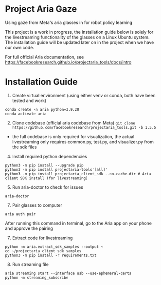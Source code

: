 # Project Aria Gaze
Using gaze from Meta's aria glasses in for robot policy learning

This project is a work in progress, the installation guide below is solely for the livestreaming functionality of the glasses on a Linux Ubuntu system. The installation guide will be updated later on in the project when we have our own code.

For full official Aria documentation, see https://facebookresearch.github.io/projectaria_tools/docs/intro

# Installation Guide

1. Create virtual environment (using either venv or conda, both have been tested and work)
```
conda create -n aria python=3.9.20
conda activate aria
```

2. Clone codebase (official aria codebase from Meta)
`git clone https://github.com/facebookresearch/projectaria_tools.git -b 1.5.5`
* the full codebase is only required for visualization, the actual livestreaming only requires common.py, test.py, and visualizer.py from the sdk files

4. Install required python dependencies
```
python3 -m pip install --upgrade pip
python3 -m pip install projectaria-tools'[all]'
python3 -m pip install projectaria_client_sdk --no-cache-dir # Aria client SDK install (for livestreaming)
```

5. Run aria-doctor to check for issues
```
aria-doctor
```

7. Pair glasses to computer
```
aria auth pair
```

After running this command in terminal, go to the Aria app on your phone and approve the pairing

7. Extract code for livestreaming
```
python -m aria.extract_sdk_samples --output ~
cd ~/projectaria_client_sdk_samples
python3 -m pip install -r requirements.txt
```

8. Run streaming file
```
aria streaming start --interface usb --use-ephemeral-certs
python -m streaming_subscribe
```
